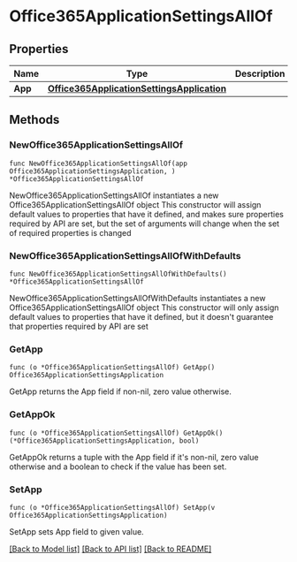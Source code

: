 # Office365ApplicationSettingsAllOf

## Properties

Name | Type | Description | Notes
------------ | ------------- | ------------- | -------------
**App** | [**Office365ApplicationSettingsApplication**](Office365ApplicationSettingsApplication.md) |  | 

## Methods

### NewOffice365ApplicationSettingsAllOf

`func NewOffice365ApplicationSettingsAllOf(app Office365ApplicationSettingsApplication, ) *Office365ApplicationSettingsAllOf`

NewOffice365ApplicationSettingsAllOf instantiates a new Office365ApplicationSettingsAllOf object
This constructor will assign default values to properties that have it defined,
and makes sure properties required by API are set, but the set of arguments
will change when the set of required properties is changed

### NewOffice365ApplicationSettingsAllOfWithDefaults

`func NewOffice365ApplicationSettingsAllOfWithDefaults() *Office365ApplicationSettingsAllOf`

NewOffice365ApplicationSettingsAllOfWithDefaults instantiates a new Office365ApplicationSettingsAllOf object
This constructor will only assign default values to properties that have it defined,
but it doesn't guarantee that properties required by API are set

### GetApp

`func (o *Office365ApplicationSettingsAllOf) GetApp() Office365ApplicationSettingsApplication`

GetApp returns the App field if non-nil, zero value otherwise.

### GetAppOk

`func (o *Office365ApplicationSettingsAllOf) GetAppOk() (*Office365ApplicationSettingsApplication, bool)`

GetAppOk returns a tuple with the App field if it's non-nil, zero value otherwise
and a boolean to check if the value has been set.

### SetApp

`func (o *Office365ApplicationSettingsAllOf) SetApp(v Office365ApplicationSettingsApplication)`

SetApp sets App field to given value.



[[Back to Model list]](../README.md#documentation-for-models) [[Back to API list]](../README.md#documentation-for-api-endpoints) [[Back to README]](../README.md)


